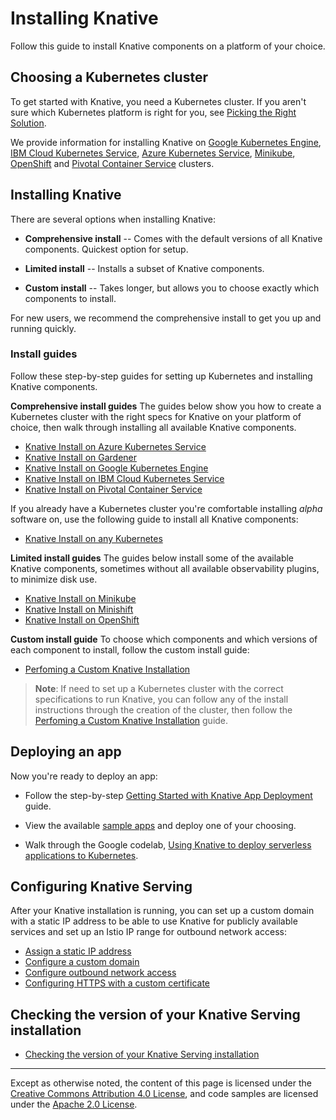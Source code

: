 # Installing Knative

Follow this guide to install Knative components on a platform of your choice.

## Choosing a Kubernetes cluster

To get started with Knative, you need a Kubernetes cluster. If you aren't sure
which Kubernetes platform is right for you, see
[Picking the Right Solution](https://kubernetes.io/docs/setup/pick-right-solution/).

We provide information for installing Knative on
[Google Kubernetes Engine](https://cloud.google.com/kubernetes-engine/docs/),
[IBM Cloud Kubernetes Service](https://www.ibm.com/cloud/container-service),
[Azure Kubernetes Service](https://docs.microsoft.com/en-us/azure/aks/),
[Minikube](https://kubernetes.io/docs/setup/minikube/),
[OpenShift](https://github.com/openshift/origin) and
[Pivotal Container Service](https://pivotal.io/platform/pivotal-container-service)
clusters.

## Installing Knative

There are several options when installing Knative:

* **Comprehensive install** -- Comes with the default versions of all Knative
  components. Quickest option for setup.

* **Limited install** -- Installs a subset of Knative components.

* **Custom install** -- Takes longer, but allows you to choose exactly which
  components to install.

For new users, we recommend the comprehensive install to get you up and running
quickly.

### Install guides

Follow these step-by-step guides for setting up Kubernetes and installing
Knative components.

**Comprehensive install guides**
The guides below show you how to create a Kubernetes cluster with the right
specs for Knative on your platform of choice, then walk through installing all
available Knative components.
* [Knative Install on Azure Kubernetes Service](Knative-with-AKS.md)
* [Knative Install on Gardener](Knative-with-Gardener.md)
* [Knative Install on Google Kubernetes Engine](Knative-with-GKE.md)
* [Knative Install on IBM Cloud Kubernetes Service](Knative-with-IKS.md)
* [Knative Install on Pivotal Container Service](Knative-with-PKS.md)

If you already have a Kubernetes cluster you're comfortable installing *alpha*
software on, use the following guide to install all Knative components:

- [Knative Install on any Kubernetes](Knative-with-any-k8s.md)

**Limited install guides**
The guides below install some of the available Knative components, sometimes
without all available observability plugins, to minimize disk use.
* [Knative Install on Minikube](Knative-with-Minikube.md)
* [Knative Install on Minishift](Knative-with-Minishift.md)
* [Knative Install on OpenShift](Knative-with-OpenShift.md)

**Custom install guide**
To choose which components and which versions of each component to install,
follow the custom install guide:

* [Perfoming a Custom Knative Installation](Knative-custom-install.md)

> **Note**: If need to set up a Kubernetes cluster with the correct
  specifications to run Knative, you can follow any of the install
  instructions through the creation of the cluster, then follow the
  [Perfoming a Custom Knative Installation](knative-custom-install.md) guide.

## Deploying an app

Now you're ready to deploy an app:

- Follow the step-by-step
  [Getting Started with Knative App Deployment](getting-started-knative-app.md)
  guide.

- View the available [sample apps](../serving/samples) and deploy one of your
  choosing.
  
- Walk through the Google codelab, 
  [Using Knative to deploy serverless applications to Kubernetes](https://codelabs.developers.google.com/codelabs/knative-intro/#0).

## Configuring Knative Serving

After your Knative installation is running, you can set up a custom domain with
a static IP address to be able to use Knative for publicly available services
and set up an Istio IP range for outbound network access:

- [Assign a static IP address](../serving/gke-assigning-static-ip-address.md)
- [Configure a custom domain](../serving/using-a-custom-domain.md)
- [Configure outbound network access](../serving/outbound-network-access.md)
- [Configuring HTTPS with a custom certificate](../serving/using-an-ssl-cert.md)

## Checking the version of your Knative Serving installation

- [Checking the version of your Knative Serving installation](check-install-version.md)

---

Except as otherwise noted, the content of this page is licensed under the
[Creative Commons Attribution 4.0 License](https://creativecommons.org/licenses/by/4.0/),
and code samples are licensed under the
[Apache 2.0 License](https://www.apache.org/licenses/LICENSE-2.0).
